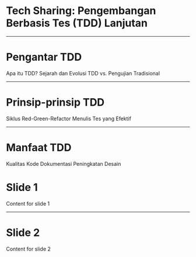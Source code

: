 # Tech Sharing: Pengembangan Berbasis Tes (TDD) Lanjutan
---

# Pengantar TDD
Apa itu TDD?
Sejarah dan Evolusi
TDD vs. Pengujian Tradisional

---

# Prinsip-prinsip TDD
Siklus Red-Green-Refactor
Menulis Tes yang Efektif

---

# Manfaat TDD
Kualitas Kode
Dokumentasi
Peningkatan Desain

# Slide 1
Content for slide 1

---

# Slide 2
Content for slide 2